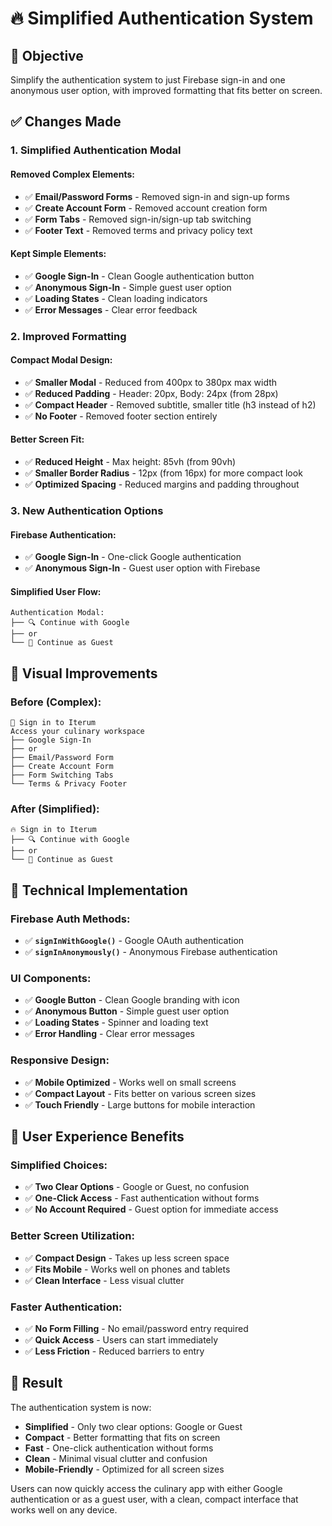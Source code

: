 # 🔥 Simplified Authentication System

## 🎯 **Objective**
Simplify the authentication system to just Firebase sign-in and one anonymous user option, with improved formatting that fits better on screen.

## ✅ **Changes Made**

### **1. Simplified Authentication Modal**

#### **Removed Complex Elements:**
- ✅ **Email/Password Forms** - Removed sign-in and sign-up forms
- ✅ **Create Account Form** - Removed account creation form
- ✅ **Form Tabs** - Removed sign-in/sign-up tab switching
- ✅ **Footer Text** - Removed terms and privacy policy text

#### **Kept Simple Elements:**
- ✅ **Google Sign-In** - Clean Google authentication button
- ✅ **Anonymous Sign-In** - Simple guest user option
- ✅ **Loading States** - Clean loading indicators
- ✅ **Error Messages** - Clear error feedback

### **2. Improved Formatting**

#### **Compact Modal Design:**
- ✅ **Smaller Modal** - Reduced from 400px to 380px max width
- ✅ **Reduced Padding** - Header: 20px, Body: 24px (from 28px)
- ✅ **Compact Header** - Removed subtitle, smaller title (h3 instead of h2)
- ✅ **No Footer** - Removed footer section entirely

#### **Better Screen Fit:**
- ✅ **Reduced Height** - Max height: 85vh (from 90vh)
- ✅ **Smaller Border Radius** - 12px (from 16px) for more compact look
- ✅ **Optimized Spacing** - Reduced margins and padding throughout

### **3. New Authentication Options**

#### **Firebase Authentication:**
- ✅ **Google Sign-In** - One-click Google authentication
- ✅ **Anonymous Sign-In** - Guest user option with Firebase

#### **Simplified User Flow:**
```
Authentication Modal:
├── 🔍 Continue with Google
├── or
└── 👤 Continue as Guest
```

## 🎨 **Visual Improvements**

### **Before (Complex):**
```
🍳 Sign in to Iterum
Access your culinary workspace
├── Google Sign-In
├── or
├── Email/Password Form
├── Create Account Form
├── Form Switching Tabs
└── Terms & Privacy Footer
```

### **After (Simplified):**
```
🔥 Sign in to Iterum
├── 🔍 Continue with Google
├── or
└── 👤 Continue as Guest
```

## 🔧 **Technical Implementation**

### **Firebase Auth Methods:**
- ✅ **`signInWithGoogle()`** - Google OAuth authentication
- ✅ **`signInAnonymously()`** - Anonymous Firebase authentication

### **UI Components:**
- ✅ **Google Button** - Clean Google branding with icon
- ✅ **Anonymous Button** - Simple guest user option
- ✅ **Loading States** - Spinner and loading text
- ✅ **Error Handling** - Clear error messages

### **Responsive Design:**
- ✅ **Mobile Optimized** - Works well on small screens
- ✅ **Compact Layout** - Fits better on various screen sizes
- ✅ **Touch Friendly** - Large buttons for mobile interaction

## 🚀 **User Experience Benefits**

### **Simplified Choices:**
- ✅ **Two Clear Options** - Google or Guest, no confusion
- ✅ **One-Click Access** - Fast authentication without forms
- ✅ **No Account Required** - Guest option for immediate access

### **Better Screen Utilization:**
- ✅ **Compact Design** - Takes up less screen space
- ✅ **Fits Mobile** - Works well on phones and tablets
- ✅ **Clean Interface** - Less visual clutter

### **Faster Authentication:**
- ✅ **No Form Filling** - No email/password entry required
- ✅ **Quick Access** - Users can start immediately
- ✅ **Less Friction** - Reduced barriers to entry

## 🎉 **Result**

The authentication system is now:
- **Simplified** - Only two clear options: Google or Guest
- **Compact** - Better formatting that fits on screen
- **Fast** - One-click authentication without forms
- **Clean** - Minimal visual clutter and confusion
- **Mobile-Friendly** - Optimized for all screen sizes

Users can now quickly access the culinary app with either Google authentication or as a guest user, with a clean, compact interface that works well on any device.
